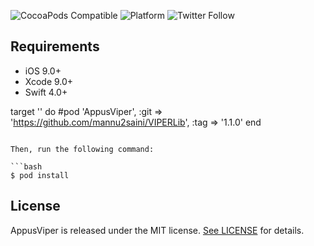 

![CocoaPods Compatible](https://img.shields.io/badge/pod-v1.0.0-blue.svg)
![Platform](https://img.shields.io/badge/platform-ios-lightgray.svg)
![Twitter Follow](https://img.shields.io/twitter/follow/appus_studio.svg?style=social&label=Follow)

## Requirements

- iOS 9.0+
- Xcode 9.0+
- Swift 4.0+


target '<Your Target Name>' do
    #pod 'AppusViper', :git => 'https://github.com/mannu2saini/VIPERLib', :tag => '1.1.0'
end
```

Then, run the following command:

```bash
$ pod install
```

## License

AppusViper is released under the MIT license. [See LICENSE](LICENSE) for details.

